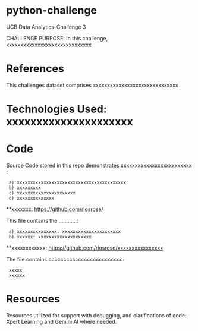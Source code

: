 # python-challenge
UCB Data Analytics-Challenge 3

CHALLENGE PURPOSE: In this challenge, xxxxxxxxxxxxxxxxxxxxxxxxxxxxxx

# References
This challenges dataset comprises xxxxxxxxxxxxxxxxxxxxxxxxxxxxxx

# Technologies Used: xxxxxxxxxxxxxxxxxxxxx

# Code
Source Code stored in this repo demonstrates xxxxxxxxxxxxxxxxxxxxxxxxx :

     a) xxxxxxxxxxxxxxxxxxxxxxxxxxxxxxxxxxxxxxxxx
     b) xxxxxxxxx
     c) xxxxxxxxxxxxxxxxxxxxxx
     d) xxxxxxxxxxxxxx
**xxxxxxx: https://github.com/riosrose/ 

This file contains the ............:

     a) xxxxxxxxxxxxxxx: xxxxxxxxxxxxxxxxxxxxxx
     b) xxxxxx: xxxxxxxxxxxxxxxxxxxx
**xxxxxxxxxxxx: https://github.com/riosrose/xxxxxxxxxxxxxxxx

The file contains ccccccccccccccccccccccccc:

     xxxxx
     xxxxxx 

# Resources
Resources utilized for support with debugging, and clarifications of code: Xpert Learning and Gemini AI where needed.
